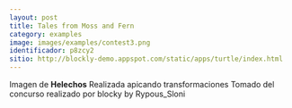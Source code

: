 ```yaml
---
layout: post
title: Tales from Moss and Fern
category: examples
image: images/examples/contest3.png
identificador: p8zcy2
sitio: http://blockly-demo.appspot.com/static/apps/turtle/index.html
---
```

Imagen de **Helechos** Realizada apicando transformaciones
Tomado del concurso realizado por blocky
by Rypous_Sloni 